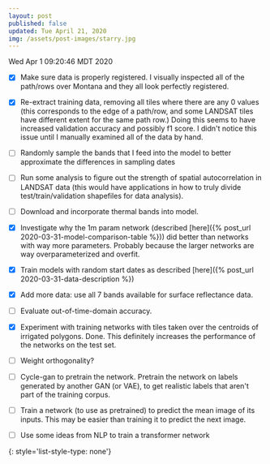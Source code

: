 ```yaml
---
layout: post
published: false
updated: Tue April 21, 2020
img: /assets/post-images/starry.jpg
---
```

Wed Apr 1 09:20:46 MDT 2020

- [x] Make sure data is properly registered. I visually inspected all of the path/rows over Montana and they all look perfectly registered.
- [x] Re-extract training data, removing all tiles where there are any 0 values (this corresponds to
  the edge of a path/row, and some LANDSAT tiles have different extent for the same path row.)
  Doing this seems to have increased validation accuracy and possibly f1 score. I didn't notice this
  issue until I manually examined all of the data by hand.

- [ ] Randomly sample the bands that I feed into the model to better approximate
  the differences in sampling dates

- [ ] Run some analysis to figure out the strength of spatial autocorrelation in LANDSAT data (this
  would have applications in how to truly divide test/train/validation shapefiles for data analysis).

- [ ] Download and incorporate thermal bands into model.

- [x] Investigate why the 1m param network (described [here]({% post_url 2020-03-31-model-comparison-table %})) did better than networks with way more parameters. Probably because the larger networks are way overparameterized and overfit.

- [x] Train models with random start dates as described [here]({% post_url 2020-03-31-data-description %}) 

- [x] Add more data: use all 7 bands available for surface reflectance data.

- [ ] Evaluate out-of-time-domain accuracy.

- [x] Experiment with training networks with tiles taken over the centroids of irrigated polygons.
  Done. This definitely increases the performance of the networks on the test set.

- [ ] Weight orthogonality?

- [ ] Cycle-gan to pretrain the network. Pretrain the network on labels generated by another GAN (or VAE), to get realistic labels that aren't part of the training corpus.

- [ ] Train a network (to use as pretrained) to predict the mean image of its inputs. This may be
easier than training it to predict the next image.

- [ ] Use some ideas from NLP to train a transformer network 

{: style='list-style-type: none'}
